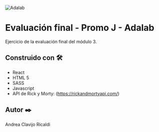![Adalab](https://beta.adalab.es/resources/images/adalab-logo-155x61-bg-white.png)

# Evaluación final - Promo J - Adalab

Ejercicio de la evaluación final del módulo 3.

## Construido con 🛠️

- React
- HTML 5
- SASS
- Javascript
- API de Rick y Morty: (https://rickandmortyapi.com/)

## Autor ✒️

Andrea Clavijo Ricaldi
